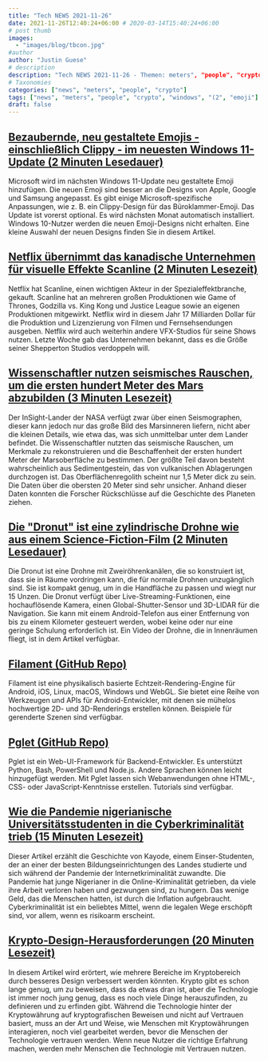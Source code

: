 ```yaml
---
title: "Tech NEWS 2021-11-26"
date: 2021-11-26T12:40:24+06:00 # 2020-03-14T15:40:24+06:00
# post thumb
images:
  - "images/blog/tbcon.jpg"
#author
author: "Justin Guese"
# description
description: "Tech NEWS 2021-11-26 - Themen: meters", "people", "crypto"
# Taxonomies
categories: ["news", "meters", "people", "crypto"]
tags: ["news", "meters", "people", "crypto", "windows", "(2", "emoji"]
draft: false
---
```


## [Bezaubernde, neu gestaltete Emojis - einschließlich Clippy - im neuesten Windows 11-Update (2 Minuten Lesedauer)](https://arstechnica.com/gadgets/2021/11/adorable-redesigned-emoji-including-clippy-included-in-latest-windows-11-update/)

 Microsoft wird im nächsten Windows 11-Update neu gestaltete Emoji hinzufügen. Die neuen Emoji sind besser an die Designs von Apple, Google und Samsung angepasst. Es gibt einige Microsoft-spezifische Anpassungen, wie z. B. ein Clippy-Design für das Büroklammer-Emoji. Das Update ist vorerst optional. Es wird nächsten Monat automatisch installiert. Windows 10-Nutzer werden die neuen Emoji-Designs nicht erhalten. Eine kleine Auswahl der neuen Designs finden Sie in diesem Artikel.

## [Netflix übernimmt das kanadische Unternehmen für visuelle Effekte Scanline (2 Minuten Lesezeit)](https://www.theguardian.com/media/2021/nov/22/netflix-scoops-scanline-canadian-visual-effects-streaming)

 Netflix hat Scanline, einen wichtigen Akteur in der Spezialeffektbranche, gekauft. Scanline hat an mehreren großen Produktionen wie Game of Thrones, Godzilla vs. King Kong und Justice League sowie an eigenen Produktionen mitgewirkt. Netflix wird in diesem Jahr 17 Milliarden Dollar für die Produktion und Lizenzierung von Filmen und Fernsehsendungen ausgeben. Netflix wird auch weiterhin andere VFX-Studios für seine Shows nutzen. Letzte Woche gab das Unternehmen bekannt, dass es die Größe seiner Shepperton Studios verdoppeln will.

## [Wissenschaftler nutzen seismisches Rauschen, um die ersten hundert Meter des Mars abzubilden (3 Minuten Lesezeit)](https://arstechnica.com/science/2021/11/scientists-use-seismic-noise-to-image-first-hundred-meters-of-mars/?comments=1)

 Der InSight-Lander der NASA verfügt zwar über einen Seismographen, dieser kann jedoch nur das große Bild des Marsinneren liefern, nicht aber die kleinen Details, wie etwa das, was sich unmittelbar unter dem Lander befindet. Die Wissenschaftler nutzten das seismische Rauschen, um Merkmale zu rekonstruieren und die Beschaffenheit der ersten hundert Meter der Marsoberfläche zu bestimmen. Der größte Teil davon besteht wahrscheinlich aus Sedimentgestein, das von vulkanischen Ablagerungen durchzogen ist. Das Oberflächenregolith scheint nur 1,5 Meter dick zu sein. Die Daten über die obersten 20 Meter sind sehr unsicher. Anhand dieser Daten konnten die Forscher Rückschlüsse auf die Geschichte des Planeten ziehen.

## [Die "Dronut" ist eine zylindrische Drohne wie aus einem Science-Fiction-Film (2 Minuten Lesedauer)](https://petapixel.com/2021/11/22/the-dronut-is-a-cylindrical-drone-straight-out-of-science-fiction/)

 Die Dronut ist eine Drohne mit Zweiröhrenkanälen, die so konstruiert ist, dass sie in Räume vordringen kann, die für normale Drohnen unzugänglich sind. Sie ist kompakt genug, um in die Handfläche zu passen und wiegt nur 15 Unzen. Die Dronut verfügt über Live-Streaming-Funktionen, eine hochauflösende Kamera, einen Global-Shutter-Sensor und 3D-LIDAR für die Navigation. Sie kann mit einem Android-Telefon aus einer Entfernung von bis zu einem Kilometer gesteuert werden, wobei keine oder nur eine geringe Schulung erforderlich ist. Ein Video der Drohne, die in Innenräumen fliegt, ist in dem Artikel verfügbar.

## [Filament (GitHub Repo)](https://github.com/google/filament)

 Filament ist eine physikalisch basierte Echtzeit-Rendering-Engine für Android, iOS, Linux, macOS, Windows und WebGL. Sie bietet eine Reihe von Werkzeugen und APIs für Android-Entwickler, mit denen sie mühelos hochwertige 2D- und 3D-Renderings erstellen können. Beispiele für gerenderte Szenen sind verfügbar.

## [Pglet (GitHub Repo)](https://github.com/pglet/pglet)

 Pglet ist ein Web-UI-Framework für Backend-Entwickler. Es unterstützt Python, Bash, PowerShell und Node.js. Andere Sprachen können leicht hinzugefügt werden. Mit Pglet lassen sich Webanwendungen ohne HTML-, CSS- oder JavaScript-Kenntnisse erstellen. Tutorials sind verfügbar.

## [Wie die Pandemie nigerianische Universitätsstudenten in die Cyberkriminalität trieb (15 Minuten Lesezeit)](https://therecord.media/how-the-pandemic-pulled-nigerian-university-students-into-cybercrime/)

 Dieser Artikel erzählt die Geschichte von Kayode, einem Einser-Studenten, der an einer der besten Bildungseinrichtungen des Landes studierte und sich während der Pandemie der Internetkriminalität zuwandte. Die Pandemie hat junge Nigerianer in die Online-Kriminalität getrieben, da viele ihre Arbeit verloren haben und gezwungen sind, zu hungern. Das wenige Geld, das die Menschen hatten, ist durch die Inflation aufgebraucht. Cyberkriminalität ist ein beliebtes Mittel, wenn die legalen Wege erschöpft sind, vor allem, wenn es risikoarm erscheint.

## [Krypto-Design-Herausforderungen (20 Minuten Lesezeit)](https://paulstamatiou.com/crypto-design-challenges/)

 In diesem Artikel wird erörtert, wie mehrere Bereiche im Kryptobereich durch besseres Design verbessert werden könnten. Krypto gibt es schon lange genug, um zu beweisen, dass da etwas dran ist, aber die Technologie ist immer noch jung genug, dass es noch viele Dinge herauszufinden, zu definieren und zu erfinden gibt. Während die Technologie hinter der Kryptowährung auf kryptografischen Beweisen und nicht auf Vertrauen basiert, muss an der Art und Weise, wie Menschen mit Kryptowährungen interagieren, noch viel gearbeitet werden, bevor die Menschen der Technologie vertrauen werden. Wenn neue Nutzer die richtige Erfahrung machen, werden mehr Menschen die Technologie mit Vertrauen nutzen.

